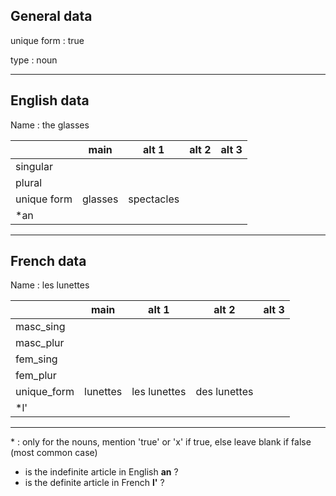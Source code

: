 ## General data

unique form : true

type : noun

---

## English data

Name : the glasses

|             |  main   |   alt 1    | alt 2 | alt 3 |
| :---------- | :-----: | :--------: | :---: | ----- |
| singular    |         |            |       |       |
| plural      |         |            |       |       |
| unique form | glasses | spectacles |       |       |
| \*an        |         |            |       |       |

---

## French data

Name : les lunettes

|             |   main   |    alt 1     |    alt 2     | alt 3 |
| :---------- | :------: | :----------: | :----------: | :---: |
| masc_sing   |          |              |              |       |
| masc_plur   |          |              |              |       |
| fem_sing    |          |              |              |       |
| fem_plur    |          |              |              |       |
| unique_form | lunettes | les lunettes | des lunettes |       |
| \*l'        |          |              |              |       |

---

\* : only for the nouns, mention 'true' or 'x' if true, else leave blank if false (most common case)

- is the indefinite article in English **an** ?
- is the definite article in French **l'** ?
